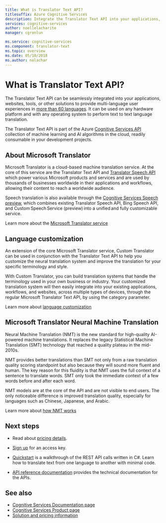 ```yaml
---
title: What is Translator Text API?
titlesuffix: Azure Cognitive Services
description: Integrate the Translator Text API into your applications, websites, tools, and other solutions to provide multi-language user experiences.
services: cognitive-services
author: noellelacharite
manager: cgronlun

ms.service: cognitive-services
ms.component: translator-text
ms.topic: overview
ms.date: 05/10/2018
ms.author: nolachar
---
```


# What is Translator Text API?

The Translator Text API can be seamlessly integrated into your applications, websites, tools, or other solutions to provide multi-language user experiences in [more than 60 languages](languages.md). It can be used on any hardware platform and with any operating system to perform text to text language translation.

The Translator Text API is part of the Azure [Cognitive Services API](https://docs.microsoft.com/azure/#pivot=products&panel=ai) collection of machine learning and AI algorithms in the cloud, readily consumable in your development projects.

## About Microsoft Translator

Microsoft Translator is a cloud-based machine translation service. At the core of this service are the Translator Text API and [Translator Speech API](https://docs.microsoft.com/azure/cognitive-services/speech-service/speech-translation) which power various Microsoft products and services and are used by thousands of businesses worldwide in their applications and workflows, allowing their content to reach a worldwide audience.

Speech translation is also available through the [Cognitive Services Speech preview](https://docs.microsoft.com/azure/cognitive-services/speech-service/), which combines existing Translator Speech API, Bing Speech API, and Custom Speech Service (preview) into a unified and fully customizable service.  

Learn more about the [Microsoft Translator service](https://www.microsoft.com/en-us/translator/home.aspx)

## Language customization

An extension of the core Microsoft Translator service, Custom Translator can be used in conjunction with the Translator Text API to help you customize the neural translation system and improve the translation for your specific terminology and style.

With Custom Translator, you can build translation systems that handle the terminology used in your own business or industry. Your customized translation system will then easily integrate into your existing applications, workflows, and websites, across multiple types of devices, through the regular Microsoft Translator Text API, by using the category parameter. 

Learn more about [language customization](customization.md)

## Microsoft Translator Neural Machine Translation

Neural Machine Translation (NMT) is the new standard for high-quality AI-powered machine translations. It replaces the legacy Statistical Machine Translation (SMT) technology that reached a quality plateau in the mid-2010s.

NMT provides better translations than SMT not only from a raw translation quality scoring standpoint but also because they will sound more fluent and human. The key reason for this fluidity is that NMT uses the full context of a sentence to translate words. SMT only took the immediate context of a few words before and after each word.

NMT models are at the core of the API and are not visible to end users. The only noticeable difference is improved translation quality, especially for languages such as Chinese, Japanese, and Arabic. 

Learn more about [how NMT works](https://www.microsoft.com/en-us/translator/mt.aspx#nnt)

## Next steps

- Read about [pricing details](https://azure.microsoft.com/pricing/details/cognitive-services/translator-text-api/).

- [Sign up](translator-text-how-to-signup.md) for an access key.

- [Quickstart](quickstarts/csharp.md) is a walkthrough of the REST API calls written in C#. Learn how to translate text from one language to another with minimal code.

- [API reference documentation](https://docs.microsoft.com/azure/cognitive-services/Translator/reference/v3-0-reference) provides the technical documentation for the APIs.

## See also

- [Cognitive Services Documentation page](https://docs.microsoft.com/azure/#pivot=products&panel=ai)
- [Cognitive Services Product page](https://azure.microsoft.com/services/cognitive-services/)
- [Solution and pricing information](https://www.microsoft.com/en-us/translator/default.aspx)

